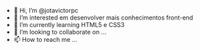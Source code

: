 - 👋 Hi, I’m @jotavictorpc
- 👀 I’m interested em desenvolver mais conhecimentos front-end
- 🌱 I’m currently learning HTML5 e CSS3
- 💞️ I’m looking to collaborate on ...
- 📫 How to reach me ...

<!---
jotavictorpc/jotavictorpc is a ✨ special ✨ repository because its `README.md` (this file) appears on your GitHub profile.
You can click the Preview link to take a look at your changes.
--->
